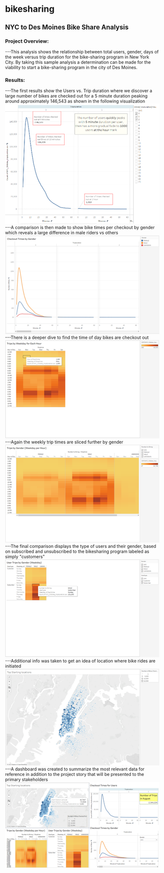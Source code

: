 # bikesharing
 ## NYC to Des Moines Bike Share Analysis
 ### Project Overview:
 ---This analysis shows the relationship between total users, gender, days of the week versus trip duration for the bike-sharing program in New York City. By taking this sample analysis a determination can be made for the viability to start a bike-sharing program in the city of Des Moines.
 ### Results:
 ---The first results show the Users vs. Trip duration where we discover a large number of bikes are checked out for a 5 minute duration peaking around approximately 146,543 as shown in the following visualization ![User_vs_Trip](https://github.com/jobloom79/bikesharing/blob/main/Resources/users_vs_tripduration.PNG)
 ---A comparison is then made to show bike times per checkout by gender which reveals a large difference in male riders vs others ![Trip_Duration_Gender](https://github.com/jobloom79/bikesharing/blob/main/Resources/tripduration_by_gender.PNG)
 ---There is a deeper dive to find the time of day bikes are checkout out ![Trip_Times_Weekly](https://github.com/jobloom79/bikesharing/blob/main/Resources/trip_times_weekly.PNG)
 ---Again the weekly trip times are sliced further by gender ![Trip_Times_Gender](https://github.com/jobloom79/bikesharing/blob/main/Resources/trip_times_by_gender.PNG)
 ---The final comparison displays the type of users and their gender, based on subscribed and unsubscribed to the bikesharing program labeled as simply "customers" ![Subscriber_Weekly_by_Gender](https://github.com/jobloom79/bikesharing/blob/main/Resources/usertrips_by_gender_weekly.PNG)
---Additional info was taken to get an idea of location where bike rides are initiated ![Top_Starting_Location](https://github.com/jobloom79/bikesharing/blob/main/Resources/top_starting_location.PNG)
---A dashboard was created to summarize the most relevant data for reference in addition to the project story that will be presented to the primary stakeholders ![Bike_Sharing_Dashboard](https://github.com/jobloom79/bikesharing/blob/main/Resources/bike_sharing_dashboard.PNG)
